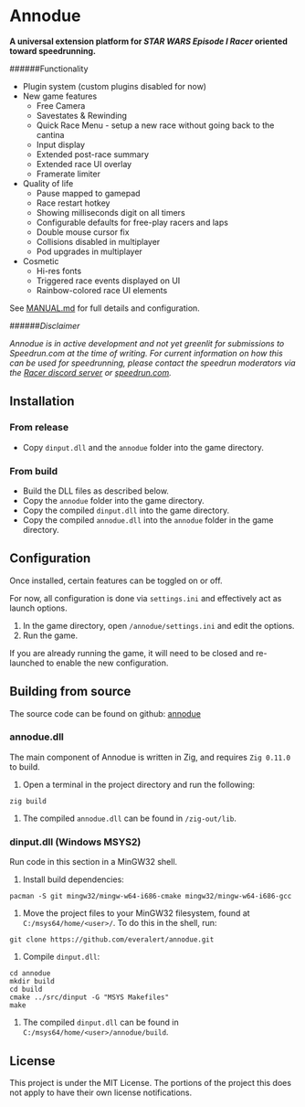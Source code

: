 # Annodue

**A universal extension platform for *STAR WARS Episode I Racer* oriented toward speedrunning.**

######Functionality

- Plugin system (custom plugins disabled for now)
- New game features
	- Free Camera
	- Savestates & Rewinding
	- Quick Race Menu - setup a new race without going back to the cantina
	- Input display
	- Extended post-race summary
	- Extended race UI overlay
	- Framerate limiter
- Quality of life
	- Pause mapped to gamepad
	- Race restart hotkey
	- Showing milliseconds digit on all timers
	- Configurable defaults for free-play racers and laps
	- Double mouse cursor fix
	- Collisions disabled in multiplayer
	- Pod upgrades in multiplayer
- Cosmetic
	- Hi-res fonts
	- Triggered race events displayed on UI
	- Rainbow-colored race UI elements

See [MANUAL.md](MANUAL.md) for full details and configuration.


######*Disclaimer*

*Annodue is in active development and not yet greenlit for submissions to Speedrun.com at the time of writing. For current information on how this can be used for speedrunning, please contact the speedrun moderators via the [Racer discord server](https://discord.com/servers/star-wars-episode-i-racer-441839750555369474) or [speedrun.com](https://www.speedrun.com/swe1r).*

## Installation

### From release

- Copy `dinput.dll` and the `annodue` folder into the game directory.

### From build

- Build the DLL files as described below.
- Copy the `annodue` folder into the game directory.
- Copy the compiled `dinput.dll` into the game directory.
- Copy the compiled `annodue.dll` into the `annodue` folder in the game directory.

## Configuration

Once installed, certain features can be toggled on or off.

For now, all configuration is done via `settings.ini` and effectively act as launch options.

1. In the game directory, open `/annodue/settings.ini` and edit the options.
2. Run the game.

If you are already running the game, it will need to be closed and re-launched to enable the new configuration.

## Building from source

The source code can be found on github: [annodue](https://github.com/everalert/annodue)

### annodue.dll

The main component of Annodue is written in Zig, and requires `Zig 0.11.0` to build.

1. Open a terminal in the project directory and run the following:
```
zig build
```

1. The compiled `annodue.dll` can be found in `/zig-out/lib`.

### dinput.dll (Windows MSYS2)

Run code in this section in a MinGW32 shell.

1. Install build dependencies:
```
pacman -S git mingw32/mingw-w64-i686-cmake mingw32/mingw-w64-i686-gcc
```

1. Move the project files to your MinGW32 filesystem, found at `C:/msys64/home/<user>/`. To do this in the shell, run:
```
git clone https://github.com/everalert/annodue.git
```

1. Compile `dinput.dll`:
```
cd annodue
mkdir build
cd build
cmake ../src/dinput -G "MSYS Makefiles"
make
```

1. The compiled `dinput.dll` can be found in `C:/msys64/home/<user>/annodue/build`.

<!---
### macOS / Linux

It is assumed you have git, cmake and a compatible compiler installed.

```
cd <appdir>
mkdir build
cd build
cmake ..
make
```
-->

## License

This project is under the MIT License. The portions of the project this does not apply to have their own license notifications.